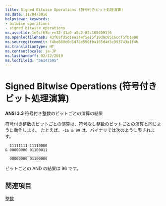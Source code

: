 ```yaml
---
title: Signed Bitwise Operations (符号付きビット処理演算)
ms.date: 11/04/2016
helpviewer_keywords:
- bitwise operations
- signed bitwise operations
ms.assetid: 1e5cf65b-ee32-41a0-a5c2-82c1854091f6
ms.openlocfilehash: 43f65fd5d1ea14ef5e15f18d9c8516ccf5fb1e08
ms.sourcegitcommit: f4be868c0d1d78e550fba105d4d3c993743a1f4b
ms.translationtype: HT
ms.contentlocale: ja-JP
ms.lasthandoff: 02/12/2019
ms.locfileid: "56147595"
---
```

# <a name="signed-bitwise-operations"></a>Signed Bitwise Operations (符号付きビット処理演算)

**ANSI 3.3** 符号付き整数のビットごとの演算の結果

符号付き整数のビットごとの演算は、符号なし整数のビットごとの演算と同じように動作します。 たとえば、`-16 & 99` は、バイナリでは次のように表されます。

```
  11111111 11110000
& 00000000 01100011
  _________________
  00000000 01100000
```

ビットごとの AND の結果は 96 です。

## <a name="see-also"></a>関連項目

[整数](../c-language/integers.md)
